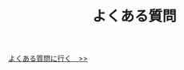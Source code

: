 ﻿---
# An instance of the Blank widget.
# Documentation: https://sourcethemes.com/academic/docs/page-builder/
widget: blank

# Activate this widget? true/false
active: true

# This file represents a page section.
headless: true

# Order that this section appears on the page.
weight: 48

title: よくある質問

design:
  columns: "2"

  #spacing:
  #  padding: ["20px", "0", "20px", "0"]

---

[よくある質問に行く　>>](https://docs.ywamsendai.org/ja/docs/dts/faq/)